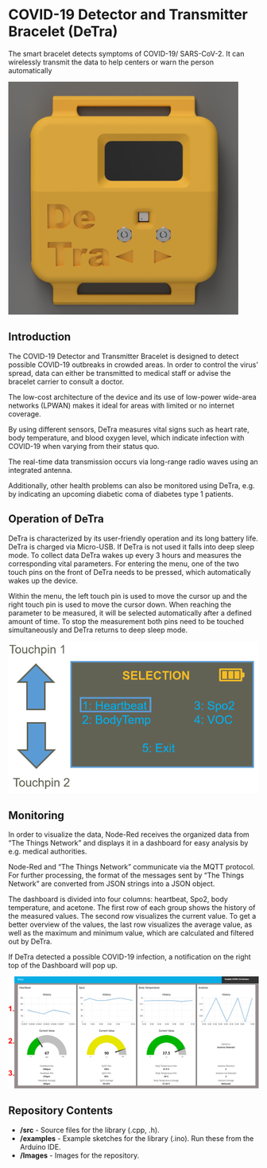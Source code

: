 # COVID-19 Detector and Transmitter Bracelet (DeTra)
The smart bracelet detects symptoms of COVID-19/ SARS-CoV-2. It can wirelessly transmit the data to help centers or warn the person automatically

![](Images/DeTra.png)

## Introduction
The COVID-19 Detector and Transmitter Bracelet is designed to detect possible COVID-19 outbreaks in crowded areas. In order to control the virus’ spread, data can either be transmitted to medical staff or advise the bracelet carrier to consult a doctor.

The low-cost architecture of the device and its use of low-power wide-area networks (LPWAN) makes it ideal for areas with limited or no internet coverage.

By using different sensors, DeTra measures vital signs such as heart rate, body temperature, and blood oxygen level, which indicate infection with COVID-19 when varying from their status quo.

The real-time data transmission occurs via long-range radio waves using an integrated antenna.

Additionally, other health problems can also be monitored using DeTra, e.g. by indicating an upcoming diabetic coma of diabetes type 1 patients.

## Operation of DeTra
DeTra is characterized by its user-friendly operation and its long battery life. DeTra is charged via Micro-USB. If DeTra is not used it falls into deep sleep mode. To collect data DeTra wakes up every 3 hours and measures the corresponding vital parameters. For entering the menu, one of the two touch pins on the front of DeTra needs to be pressed, which automatically wakes up the device.

Within the menu, the left touch pin is used to move the cursor up and the right touch pin is used to move the cursor down. When reaching the parameter to be measured, it will be selected automatically after a defined amount of time. To stop the measurement both pins need to be touched simultaneously and DeTra returns to deep sleep mode.

![](Images/Start_Menue.PNG)

## Monitoring
In order to visualize the data, Node-Red receives the organized data from “The Things Network” and displays it in a dashboard for easy analysis by e.g. medical authorities.

Node-Red and “The Things Network” communicate via the MQTT protocol. For further processing, the format of the messages sent by “The Things Network” are converted from JSON strings into a JSON object.

The dashboard is divided into four columns: heartbeat, Spo2, body temperature, and acetone. The first row of each group shows the history of the measured values. The second row visualizes the current value. To get a better overview of the values, the last row visualizes the average value, as well as the maximum and minimum value, which are calculated and filtered out by DeTra.

If DeTra detected a possible COVID-19 infection, a notification on the right top of the Dashboard will pop up.


![](Images/Dashboard.png)

## Repository Contents
* **/src** - Source files for the library (.cpp, .h).
* **/examples** - Example sketches for the library (.ino). Run these from the Arduino IDE.
* **/Images** - Images for the repository.
